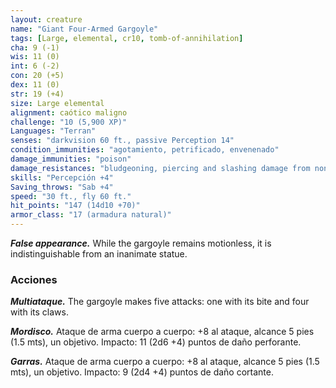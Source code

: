 ```yaml
---
layout: creature
name: "Giant Four-Armed Gargoyle"
tags: [Large, elemental, cr10, tomb-of-annihilation]
cha: 9 (-1)
wis: 11 (0)
int: 6 (-2)
con: 20 (+5)
dex: 11 (0)
str: 19 (+4)
size: Large elemental
alignment: caótico maligno
challenge: "10 (5,900 XP)"
Languages: "Terran"
senses: "darkvision 60 ft., passive Perception 14"
condition_immunities: "agotamiento, petrificado, envenenado"
damage_immunities: "poison"
damage_resistances: "bludgeoning, piercing and slashing damage from nonmagical attacks not made with adamantine weapons"
skills: "Percepción +4"
Saving_throws: "Sab +4"
speed: "30 ft., fly 60 ft."
hit_points: "147 (14d10 +70)"
armor_class: "17 (armadura natural)"
---
```


***False appearance.*** While the gargoyle remains motionless, it is indistinguishable from an inanimate statue.

### Acciones

***Multiataque.*** The gargoyle makes five attacks: one with its bite and four with its claws.

***Mordisco.*** Ataque de arma cuerpo a cuerpo: +8 al ataque, alcance 5 pies (1.5 mts), un objetivo. Impacto: 11 (2d6 +4) puntos de daño perforante.

***Garras.*** Ataque de arma cuerpo a cuerpo: +8 al ataque, alcance 5 pies (1.5 mts), un objetivo. Impacto: 9 (2d4 +4) puntos de daño cortante.
